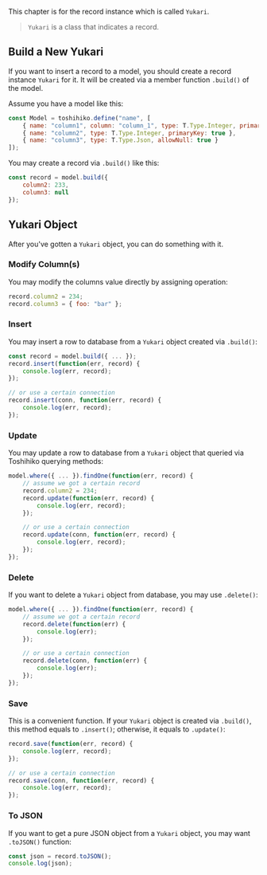 This chapter is for the record instance which is called `Yukari`.

> `Yukari` is a class that indicates a record.

## Build a New Yukari

If you want to insert a record to a model, you should create a record instance `Yukari` for it. It will be created via
a member function `.build()` of the model.

Assume you have a model like this:

```js
const Model = toshihiko.define("name", [
    { name: "column1", column: "column_1", type: T.Type.Integer, primaryKey: true }, // it's `AUTO_INCREMENT`
    { name: "column2", type: T.Type.Integer, primaryKey: true },
    { name: "column3", type: T.Type.Json, allowNull: true }
]);
```

You may create a record via `.build()` like this:

```js
const record = model.build({
    column2: 233,
    column3: null
});
```

## Yukari Object

After you've gotten a `Yukari` object, you can do something with it.

### Modify Column(s)

You may modify the columns value directly by assigning operation:

```js
record.column2 = 234;
record.column3 = { foo: "bar" };
```

### Insert

You may insert a row to database from a `Yukari` object created via `.build()`:

```js
const record = model.build({ ... });
record.insert(function(err, record) {
    console.log(err, record);
});

// or use a certain connection
record.insert(conn, function(err, record) {
    console.log(err, record);
});
```

### Update

You may update a row to database from a `Yukari` object that queried via Toshihiko querying methods:

```js
model.where({ ... }).findOne(function(err, record) {
    // assume we got a certain record
    record.column2 = 234;
    record.update(function(err, record) {
        console.log(err, record);
    });

    // or use a certain connection
    record.update(conn, function(err, record) {
        console.log(err, record);
    });
});
```

### Delete

If you want to delete a `Yukari` object from database, you may use `.delete()`:

```js
model.where({ ... }).findOne(function(err, record) {
    // assume we got a certain record
    record.delete(function(err) {
        console.log(err);
    });

    // or use a certain connection
    record.delete(conn, function(err) {
        console.log(err);
    });
});
```

### Save

This is a convenient function. If your `Yukari` object is created via `.build()`, this method equals to `.insert()`; otherwise, it equals to `.update()`:

```js
record.save(function(err, record) {
    console.log(err, record);
});

// or use a certain connection
record.save(conn, function(err, record) {
    console.log(err, record);
});
```

### To JSON

If you want to get a pure JSON object from a `Yukari` object, you may want `.toJSON()` function:

```js
const json = record.toJSON();
console.log(json);
```
